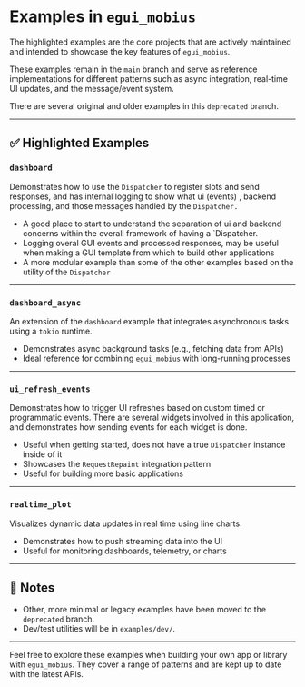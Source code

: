 # Examples in `egui_mobius`

The highlighted examples are the core projects that are actively maintained and intended to showcase the key features of `egui_mobius`.

These examples remain in the `main` branch and serve as reference implementations for different patterns such as async integration, real-time UI updates, and the message/event system.

There are several original and older examples in this `deprecated` branch. 

---

## ✅ Highlighted Examples

### `dashboard`
Demonstrates how to use the `Dispatcher` to register
slots and send responses, and has internal logging to
show what ui (events) , backend processing, and those
messages handled by the `Dispatcher.` 

- A good place to start to understand the separation of ui and backend concerns within the overall framework of having a `Dispatcher.
- Logging overal GUI events and processed responses, may be useful when making a GUI template from which to build other applications
- A more modular example than some of the other examples based on the utility of the `Dispatcher`
---

### `dashboard_async`
An extension of the `dashboard` example that integrates asynchronous tasks using a `tokio` runtime.

- Demonstrates async background tasks (e.g., fetching data from APIs)
- Ideal reference for combining `egui_mobius` with long-running processes

---
### `ui_refresh_events`
Demonstrates how to trigger UI refreshes based on custom timed or programmatic events. There are several widgets
involved in this application, and demonstrates how sending
events for each widget is done. 

- Useful when getting started, does not have a true `Dispatcher` instance inside of it
- Showcases the `RequestRepaint` integration pattern
- Useful for building more basic applications

---

### `realtime_plot`
Visualizes dynamic data updates in real time using line charts.

- Demonstrates how to push streaming data into the UI
- Useful for monitoring dashboards, telemetry, or charts

---

## 📝 Notes

- Other, more minimal or legacy examples have been moved to the `deprecated` branch.
- Dev/test utilities will be in `examples/dev/`.

---

Feel free to explore these examples when building your own app or library with `egui_mobius`. They cover a range of patterns and are kept up to date with the latest APIs.
